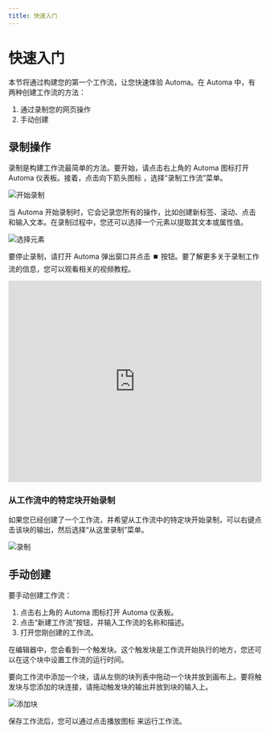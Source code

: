 ```yaml
---
title: 快速入门
---
```


# 快速入门
本节将通过构建您的第一个工作流，让您快速体验 Automa。在 Automa 中，有两种创建工作流的方法：
1. 通过录制您的网页操作
2. 手动创建

## 录制操作

录制是构建工作流最简单的方法。要开始，请点击右上角的 Automa 图标打开 Automa 仪表板。接着，点击向下箭头图标 <v-remixicon name="riArrowLeftSLine" rotate="-90" />，选择“录制工作流”菜单。

![开始录制](https://s3.ap-southeast-1.amazonaws.com/automa-pub/i/2024/11/29/ztyhv-eg.png)

当 Automa 开始录制时，它会记录您所有的操作，比如创建新标签、滚动、点击和输入文本。在录制过程中，您还可以选择一个元素以提取其文本或属性值。

![选择元素](https://s3.ap-southeast-1.amazonaws.com/automa-pub/i/2024/11/29/ztyhu-qm.png)

要停止录制，请打开 Automa 弹出窗口并点击 ⏹️ 按钮。要了解更多关于录制工作流的信息，您可以观看相关的视频教程。

<iframe width="100%" height="400" src="https://www.youtube.com/embed/NmRCgLtsPnY" title="YouTube 视频播放器" frameborder="0" allow="accelerometer; autoplay; clipboard-write; encrypted-media; gyroscope; picture-in-picture" allowfullscreen></iframe>

### 从工作流中的特定块开始录制
如果您已经创建了一个工作流，并希望从工作流中的特定块开始录制，可以右键点击该块的输出，然后选择“从这里录制”菜单。

![录制](https://s3.ap-southeast-1.amazonaws.com/automa-pub/i/2024/12/03/zzlqq-rx.gif) 

## 手动创建

要手动创建工作流：
1. 点击右上角的 Automa 图标打开 Automa 仪表板。
2. 点击“新建工作流”按钮，并输入工作流的名称和描述。
3. 打开您刚创建的工作流。

在编辑器中，您会看到一个触发块。这个触发块是工作流开始执行的地方，您还可以在这个块中设置工作流的运行时间。

要向工作流中添加一个块，请从左侧的块列表中拖动一个块并放到画布上。要将触发块与您添加的块连接，请拖动触发块的输出并放到块的输入上。

![添加块](https://s3.ap-southeast-1.amazonaws.com/automa-pub/i/2024/12/03/zzlqp-a3.gif)

保存工作流后，您可以通过点击播放图标 <v-remixicon name="riPlayLine" /> 来运行工作流。